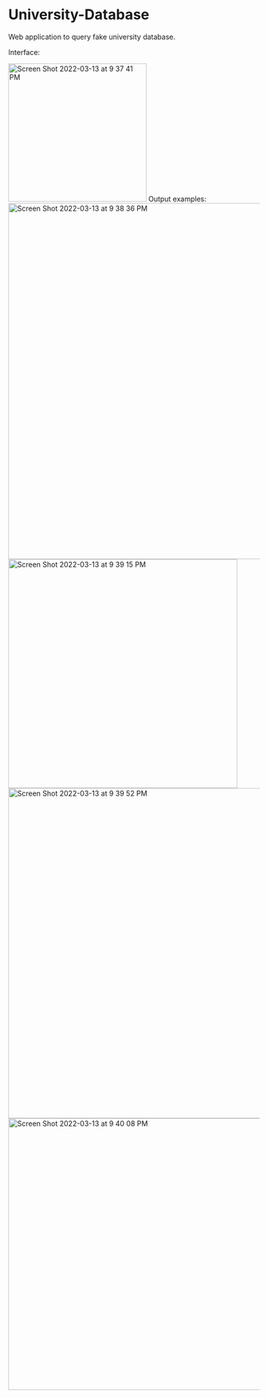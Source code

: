 # University-Database
Web application to query fake university database.

Interface:

<img width="277" alt="Screen Shot 2022-03-13 at 9 37 41 PM" src="https://user-images.githubusercontent.com/70236772/158105777-cf8747f4-61cd-4c70-89b0-79a517a816fb.png">
Output examples:

<img width="714" alt="Screen Shot 2022-03-13 at 9 38 36 PM" src="https://user-images.githubusercontent.com/70236772/158105860-b60295fe-0277-4751-b7d0-4bfead6a412a.png">

<img width="459" alt="Screen Shot 2022-03-13 at 9 39 15 PM" src="https://user-images.githubusercontent.com/70236772/158105905-56b78570-05a2-4a36-b998-5ad840d18a6e.png">

<img width="662" alt="Screen Shot 2022-03-13 at 9 39 52 PM" src="https://user-images.githubusercontent.com/70236772/158105947-d6a6eaae-bf21-41c1-9a4a-0728d85be058.png">

<img width="545" alt="Screen Shot 2022-03-13 at 9 40 08 PM" src="https://user-images.githubusercontent.com/70236772/158105976-3bdc7142-3079-4321-9036-3c5e6fe0b128.png">
